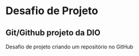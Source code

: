 # Desafio de Projeto
## Git/Github projeto da DIO
Desafio de projeto criando um repositório no GitHub
